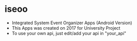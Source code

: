 # iseoo
- Integrated System Event Organizer Apps (Android Version)
- This Apps was created on 2017 for University Project
- To use your own api, just edit/add your api in "your_api"
